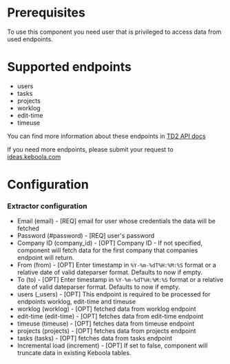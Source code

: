 Prerequisites
=============

To use this component you need user that is privileged to access data from used endpoints.


Supported endpoints
===================
- users
- tasks
- projects
- worklog
- edit-time
- timeuse

You can find more information about these endpoints in [TD2 API docs](https://api2.timedoctor.com/#/Activity/getActivityEditTime)

If you need more endpoints, please submit your request to
[ideas.keboola.com](https://ideas.keboola.com/)

Configuration
=============

### Extractor configuration
 - Email (email) - [REQ] email for user whose credentials the data will be fetched
 - Password (#password) - [REQ] user's password
 - Company ID (company_id) - [OPT] Company ID - If not specified, component will fetch data for the first company
that companies endpoint will return.
 - From (from) - [OPT] Enter timestamp in `%Y-%m-%dT%H:%M:%S` format or a relative date of valid dateparser format. Defaults to now if empty.
 - To (to) - [OPT] Enter timestamp in `%Y-%m-%dT%H:%M:%S` format or a relative date of valid dateparser format. Defaults to now if empty.
 - users (_users) - [OPT] This endpoint is required to be processed for endpoints worklog, edit-time and timeuse
 - worklog (worklog) - [OPT] fetched data from worklog endpoint
 - edit-time (edit-time) - [OPT] fetches data from edit-time endpoint
 - timeuse (timeuse) - [OPT] fetches data from timeuse endpoint
 - projects (projects) - [OPT] fetches data from projects endpoint
 - tasks (tasks) - [OPT] fetches data from tasks endpoint
 - Incremental load (increment) - [OPT] If set to false, component will truncate data in existing Keboola tables.
